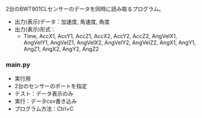2台のBWT901CLセンサーのデータを同時に読み取るプログラム。
- 出力(表示)データ：加速度, 角速度, 角度
- 出力(表示)形式：
  - Time, AccX1, AccY1, AccZ1, AccX2, AccY2, AccZ2, AngVelX1, AngVelY1, AngVelZ1, AngVelX2, AngVelY2, AngVelZ2, AngX1, AngY1, AngZ1, AngX2, AngY2, AngZ2

### main.py
- 実行用
- 2台のセンサーのポートを指定
- テスト：データ表示のみ
- 実行：データcsv書き込み
- プログラム方法：Ctrl+C
